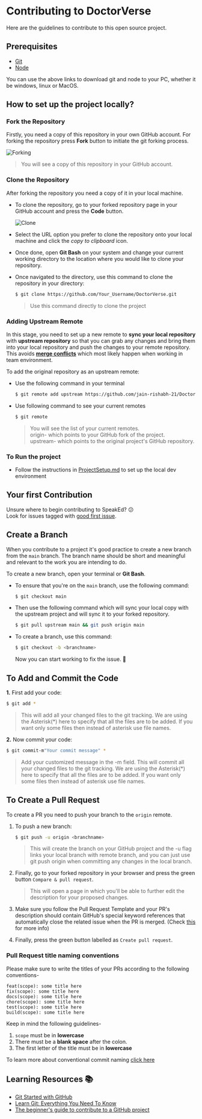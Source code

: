 # Contributing to DoctorVerse

Here are the guidelines to contribute to this open source project.

## Prerequisites

- [Git](https://git-scm.com/downloads)
- [Node](https://nodejs.org/en/download/)

You can use the above links to download git and node to your PC, whether it be windows, linux or MacOS.

## How to set up the project locally?

### Fork the Repository

Firstly, you need a copy of this repository in your own GitHub account. For forking the repository press **Fork** button to initiate the git forking process.

![Forking](https://i.imgur.com/D7q0F6b.png)

> You will see a copy of this repository in your GitHub account.

### Clone the Repository

After forking the repository you need a copy of it in your local machine.

- To clone the repository, go to your forked repository page in your GitHub account and press the **Code** button.

  ![Clone](https://imgur.com/0YLA3xD.png)

- Select the URL option you prefer to clone the repository onto your local machine and click the _copy to clipboard_ icon.

- Once done, open **Git Bash** on your system and change your current working directory to the location where you would like to clone your repository.
- Once navigated to the directory, use this command to clone the repository in your directory:

  ```sh
  $ git clone https://github.com/Your_Username/DoctorVerse.git
  ```

  > Use this command directly to clone the project

### Adding Upstream Remote

In this stage, you need to set up a new remote to **sync your local repository** with **upstream repository** so that you can grab any changes and bring them into your local repository and push the changes to your remote repository. This avoids [**merge conflicts**](https://docs.github.com/en/free-pro-team@latest/github/collaborating-with-issues-and-pull-requests/about-merge-conflicts) which most likely happen when working in team environment.

To add the original repository as an upstream remote:

- Use the following command in your terminal

  ```sh
  $ git remote add upstream https://github.com/jain-rishabh-21/DoctorVerse.git
  ```

- Use following command to see your current remotes

  ```sh
  $ git remote
  ```

  > You will see the list of your current remotes.  
  > origin- which points to your GitHub fork of the project.  
  > upstream- which points to the original project's GitHub repository.

### To Run the project

- Follow the instructions in [ProjectSetup.md](https://github.com/jain-rishabh-21/DoctorVerse/blob/main/ProjectSetup.md) to set up the local dev environment

## Your first Contribution

Unsure where to begin contributing to SpeakEd? 😕<br />
Look for issues tagged with [good first issue](https://github.com/jain-rishabh-21/DoctorVerse/contribute).

## Create a Branch

When you contribute to a project it's good practice to create a new branch from the `main` branch. The branch name should be short and meaningful and relevant to the work you are intending to do.

To create a new branch, open your terminal or **Git Bash**.

- To ensure that you're on the `main` branch, use the following command:

  ```sh
  $ git checkout main
  ```

- Then use the following command which will sync your local copy with the upstream project and will sync it to your forked repository.

  ```sh
  $ git pull upstream main && git push origin main
  ```

- To create a branch, use this command:

  ```sh
  $ git checkout -b <branchname>
  ```

  Now you can start working to fix the issue. 🚀

## To Add and Commit the Code

**1.** First add your code:

```sh
$ git add *
```

> This will add all your changed files to the git tracking. We are using the Asterisk(\*) here to specify that all the files are to be added. If you want only some files then instead of asterisk use file names.

**2.** Now commit your code:

```sh
$ git commit-m"Your commit message" *
```

> Add your customized message in the -m field. This will commit all your changed files to the git tracking. We are using the Asterisk(\*) here to specify that all the files are to be added. If you want only some files then instead of asterisk use file names.

## To Create a Pull Request

To create a PR you need to push your branch to the `origin` remote.

1. To push a new branch:

   ```sh
   $ git push -u origin <branchname>
   ```

   > This will create the branch on your GitHub project and the -u flag links your local branch with remote branch, and you can just use git push origin when committing any changes in the local branch.

2. Finally, go to your forked repository in your browser and press the green button `Compare & pull request`.

   > This will open a page in which you'll be able to further edit the description for your proposed changes.

3. Make sure you follow the Pull Request Template and your PR's description should contain GitHub's special keyword references that automatically close the related issue when the PR is merged. (Check [this](https://github.blog/2013-05-14-closing-issues-via-pull-requests/) for more info)

4. Finally, press the green button labelled as `Create pull request`.

### Pull Request title naming conventions
Please make sure to write the titles of your PRs according to the following conventions-
```
feat(scope): some title here
fix(scope): some title here
docs(scope): some title here
chore(scope): some title here
test(scope): some title here
build(scope): some title here
```

Keep in mind the following guidelines-
1. `scope` must be in **lowercase**
2. There must be a **blank space** after the colon.
3. The first letter of the title must be in **lowercase**

To learn more about conventional commit naming [click here](https://www.conventionalcommits.org/en/v1.0.0/)
## Learning Resources 📚

- [Git Started with GitHub](https://www.udemy.com/course/git-started-with-github/?LSNPUBID=JVFxdTr9V80&ranEAID=JVFxdTr9V80&ranMID=39197&ranSiteID=JVFxdTr9V80-.eo946O7LA.e_kedPDtXLw&utm_medium=udemyads&utm_source=aff-campaign)
- [Learn Git: Everything You Need To Know](https://www.udemy.com/course/learngit/?ranMID=39197&ranEAID=JVFxdTr9V80&ranSiteID=JVFxdTr9V80-K5pDC6IWSDnHLwh8jTAbEg&LSNPUBID=JVFxdTr9V80&utm_source=aff-campaign&utm_medium=udemyads)
- [The beginner's guide to contribute to a GitHub project](https://akrabat.com/the-beginners-guide-to-contributing-to-a-github-project/)
